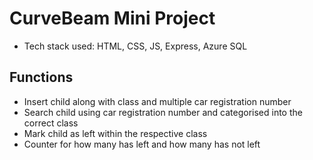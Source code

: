 # CurveBeam Mini Project
- Tech stack used: HTML, CSS, JS, Express, Azure SQL

## Functions
- Insert child along with class and multiple car registration number
- Search child using car registration number and categorised into the correct class
- Mark child as left within the respective class
- Counter for how many has left and how many has not left
